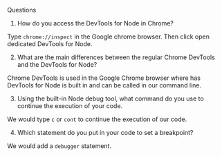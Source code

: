 Questions

1. How do you access the DevTools for Node in Chrome?

Type `chrome://inspect` in the Google chrome browser.  Then click open dedicated DevTools for Node.

2. What are the main differences between the regular Chrome DevTools and the DevTools for Node?

Chrome DevTools is used in the Google Chrome browser where has DevTools for Node is built in and can be called in our command line.

3. Using the built-in Node debug tool, what command do you use to continue the execution of your code.

We would type `c` or `cont` to continue the execution of our code.

4. Which statement do you put in your code to set a breakpoint?

We would add a `debugger` statement.
